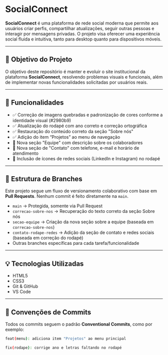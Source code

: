 # SocialConnect

**SocialConnect** é uma plataforma de rede social moderna que permite aos usuários criar perfis, compartilhar atualizações, seguir outras pessoas e interagir por mensagens privadas. O projeto visa oferecer uma experiência social fluida e intuitiva, tanto para desktop quanto para dispositivos móveis.

---

## 📌 Objetivo do Projeto

O objetivo deste repositório é manter e evoluir o site institucional da plataforma **SocialConnect**, resolvendo problemas visuais e funcionais, além de implementar novas funcionalidades solicitadas por usuários reais.

---

## 🔧 Funcionalidades

- ✅ Correção de imagens quebradas e padronização de cores conforme a identidade visual (#2980b9)
- ✅ Atualização do rodapé com ano correto e correção ortográfica
- ✅ Restauração do conteúdo correto da seção "Sobre nós"
- ✅ Adição do item “Projetos” ao menu de navegação
- 🚧 Nova seção "Equipe" com descrição sobre os colaboradores
- 🚧 Nova seção de "Contato" com telefone, e-mail e horário de atendimento
- 🚧 Inclusão de ícones de redes sociais (LinkedIn e Instagram) no rodapé

---

## 📂 Estrutura de Branches

Este projeto segue um fluxo de versionamento colaborativo com base em **Pull Requests**. Nenhum commit é feito diretamente na `main`.

- `main` → Protegida, somente via Pull Request
- `correcao-sobre-nos` → Recuperação do texto correto da seção Sobre nós
- `secao-equipe` → Criação da nova seção sobre a equipe (baseada em `correcao-sobre-nos`)
- `contato-rodape-redes` → Adição da seção de contato e redes sociais (baseada em correção do rodapé)
- Outras branches específicas para cada tarefa/funcionalidade

---

## 💡 Tecnologias Utilizadas

- HTML5
- CSS3
- Git & GitHub
- VS Code

---

## 💬 Convenções de Commits

Todos os commits seguem o padrão **Conventional Commits**, como por exemplo:

```bash
feat(menu): adiciona item "Projetos" ao menu principal

fix(rodape): corrige ano e letras faltando no rodapé
